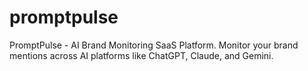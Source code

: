 # promptpulse
PromptPulse - AI Brand Monitoring SaaS Platform. Monitor your brand mentions across AI platforms like ChatGPT, Claude, and Gemini.
